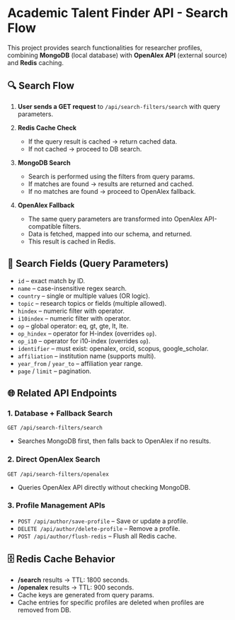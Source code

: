 # Academic Talent Finder API - Search Flow

This project provides search functionalities for researcher profiles, combining **MongoDB** (local database) with **OpenAlex API** (external source) and **Redis** caching.

## 🔍 Search Flow

1. **User sends a GET request** to `/api/search-filters/search` with query parameters.
2. **Redis Cache Check**

   * If the query result is cached → return cached data.
   * If not cached → proceed to DB search.
3. **MongoDB Search**

   * Search is performed using the filters from query params.
   * If matches are found → results are returned and cached.
   * If no matches are found → proceed to OpenAlex fallback.
4. **OpenAlex Fallback**

   * The same query parameters are transformed into OpenAlex API-compatible filters.
   * Data is fetched, mapped into our schema, and returned.
   * This result is cached in Redis.

## 📌 Search Fields (Query Parameters)

* `id` – exact match by ID.
* `name` – case-insensitive regex search.
* `country` – single or multiple values (OR logic).
* `topic` – research topics or fields (multiple allowed).
* `hindex` – numeric filter with operator.
* `i10index` – numeric filter with operator.
* `op` – global operator: eq, gt, gte, lt, lte.
* `op_hindex` – operator for H-index (overrides `op`).
* `op_i10` – operator for i10-index (overrides `op`).
* `identifier` – must exist: openalex, orcid, scopus, google\_scholar.
* `affiliation` – institution name (supports multi).
* `year_from` / `year_to` – affiliation year range.
* `page` / `limit` – pagination.

## 🌐 Related API Endpoints

### 1. **Database + Fallback Search**

```
GET /api/search-filters/search
```

* Searches MongoDB first, then falls back to OpenAlex if no results.

### 2. **Direct OpenAlex Search**

```
GET /api/search-filters/openalex
```

* Queries OpenAlex API directly without checking MongoDB.

### 3. **Profile Management APIs**

* `POST /api/author/save-profile` – Save or update a profile.
* `DELETE /api/author/delete-profile` – Remove a profile.
* `POST /api/author/flush-redis` – Flush all Redis cache.

## 🗄 Redis Cache Behavior

* **/search** results → TTL: 1800 seconds.
* **/openalex** results → TTL: 900 seconds.
* Cache keys are generated from query params.
* Cache entries for specific profiles are deleted when profiles are removed from DB.
